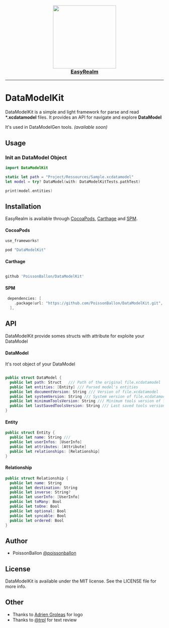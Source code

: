 <h3 align="center">
  <a href="https://github.com/PoissonBallon/DataModelKit">
    <img src="Assets/data_model_kit" width="200" />
    <br />
    EasyRealm
  </a>
</h3>

------

# DataModelKit

<!--[![Version](https://img.shields.io/cocoapods/v/EasyRealm.svg?style=flat)](http://cocoapods.org/pods/EasyRealm)
[![Carthage compatible](https://img.shields.io/badge/Carthage-compatible-4BC51D.svg?style=flat)](https://github.com/Carthage/Carthage)
[![Platform](https://img.shields.io/cocoapods/p/EasyRealm.svg?style=flat)](http://cocoapods.org/pods/EasyRealm)

[![Build Status](https://travis-ci.org/PoissonBallon/EasyRealm.svg?branch=master)](https://travis-ci.org/PoissonBallon/EasyRealm)
[![Swift 4](https://img.shields.io/badge/Language-Swift%203-orange.svg)](https://developer.apple.com/swift/)
[![Coverage Status](https://coveralls.io/repos/github/PoissonBallon/EasyRealm/badge.svg?branch=master)](https://coveralls.io/github/PoissonBallon/EasyRealm?branch=master)
[![License](https://img.shields.io/cocoapods/l/EasyRealm.svg?style=flat)](http://cocoapods.org/pods/EasyRealm)
-->
DataModelKit is a simple and light framework for parse and read __*.xcdatamodel__ files. It provides an API for navigate and explore __DataModel__

It's used in DataModelGen tools. _(available soon)_

## Usage

### Init an DataModel Object

```swift
import DataModelKit

static let path = "Project/Ressources/Sample.xcdatamodel"
let model = try? DataModel(with: DataModelKitTests.pathTest)

print(model.entities)
```

## Installation

EasyRealm is available through [CocoaPods](http://cocoapods.org), [Carthage](https://github.com/Carthage/Carthage) and [SPM](https://github.com/apple/swift-package-manager).

#### CocoaPods
```ruby
use_frameworks!

pod "DataModelKit"
```

#### Carthage
```ruby

github 'PoissonBallon/DataModelKit'
```

#### SPM 
```swift
 dependencies: [
    .package(url: "https://github.com/PoissonBallon/DataModelKit.git", .upToNextMinor(from:"1.0.0"))
  ],
```


## API

DataModelKit provide somes structs with attribute for exploite your DataModel 

#### DataModel
It's root object of your DataModel 

```swift

public struct DataModel {  
  public let path: Struct   /// Path of the original file.xcdatamodel
  public let entities: [Entity] /// Parsed model's entities
  public let documentVersion: String /// Version of file.xcdatamodel
  public let systemVersion: String /// System version of file.xcdatamodel
  public let minimumToolsVersion: String /// Minimum tools version of file.xcdatamodel
  public let lastSavedToolsVersion: String /// Last saved tools version of file.xcdatamodel
}
```

#### Entity

```swift
public struct Entity {
  public let name: String /// 
  public let userInfos: [UserInfo]
  public let attributes: [Attribute]
  public let relationships: [Relationship]
}
```

#### Relationship

```swift
public struct Relationship {
  public let name: String
  public let destination: String
  public let inverse: String?
  public let userInfo: [UserInfo]
  public let toMany: Bool
  public let toOne: Bool
  public let optional: Bool
  public let syncable: Bool
  public let ordered: Bool
}

```

## Author

* PoissonBallon [@poissonballon](https://twitter.com/poissonballon)

## License

DataModelKit is available under the MIT license. See the LICENSE file for more info.

## Other

* Thanks to [Adrien Groleas](https://adriengroleas.fr) for logo
* Thanks to [@trpl](https://github.com/trpl) for text review